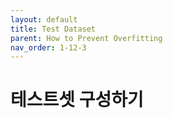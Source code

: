 ```yaml
---
layout: default
title: Test Dataset
parent: How to Prevent Overfitting
nav_order: 1-12-3
---
```


# 테스트셋 구성하기

